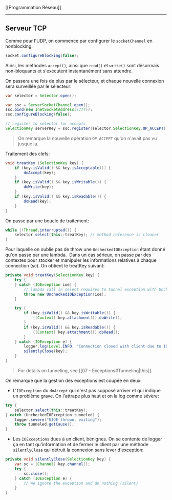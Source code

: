 [[Programmation Réseau]]

****
## Serveur TCP

Comme pour l'UDP, on commence par configurer le `socketChannel` en nonblocking:
```java
socket.configureBlocking(false);
```

Ainsi, les méthodes `accept()`, ainsi que `read()` et `write()` sont désormais non-bloquants et s'exécutent instantanément sans attendre.

On passera une fois de plus par le sélecteur, et chaque nouvelle connexion sera surveillée par le sélecteur:
```java
var selector = Selector.open();

var ssc = ServerSocketChannel.open();
ssc.bind(new InetSocketAddress(7777));
ssc.configureBlocking(false);

// register to selector for accepts
SelectionKey serverKey = ssc.register(selector,SelectionKey.OP_ACCEPT);
```
> On remarque la nouvelle opération `OP_ACCEPT` qu'on n'avait pas vu jusque la.


Traitement des clefs:
```java
void treatKey (SelectionKey key) {
	if (key.isValid() && key.isAcceptable()) {
		doAccept(key);
    }
    if (key.isValid() && key.isWritable()) {
        doWrite(key);
    }
    if (key.isValid() && key.isReadable()) {
        doRead(key);
    }
}
```

On passe par une boucle de traitement:
```java
while (!Thread.interrupted()) {
	selector.select(this::treatKey); // method reference is cleaner
}
```

Pour laquelle on oublie pas de throw une `UncheckedIOException` étant donné qu'on passe par une lambda. 
Dans un cas sérieux, on passe par des contextes pour stocker et manipuler les informations relatives à chaque connection (sc). On obtient le treatKey suivant:
```java
private void treatKey(SelectionKey key) {
	try {
	} catch (IOException ioe) {
		// lambda call in select requires to tunnel exception with Unchecked
		throw new UncheckedIOException(ioe);
	}

	try {
		if (key.isValid() && key.isWritable()) {
			((Context) key.attachment()).doWrite();
		}
		if (key.isValid() && key.isReadable()) {
			((Context) key.attachment()).doRead();
		}
	} catch (IOException e) {
		logger.log(Level.INFO, "Connection closed with client due to IOException", e);
		silentlyClose(key);
	}
}
```
> For details on tunneling, see [[07 - Exceptions#Tunneling|this]].

On remarque que la gestion des exceptions est coupée en deux:
- L'`IOException` du `doAccept` qui n'est pas supposé arriver et qui indique un problème grave. On l'attrape plus haut et on la log comme sévère:
```java
try {
	selector.select(this::treatKey);
} catch (UncheckedIOException tunneled) {
	logger.severe("UIOE thrown, exiting");
	throw tunneled.getCause();
}
```

- Les `IOExceptions` dues à un client, bénignes. On se contente de logger ça en tant qu'information et de fermer le client par une méthode `silentlyClose` qui détruit la connexion sans lever d'exception:
```java
private void silentlyClose(SelectionKey key) {
	var sc = (Channel) key.channel();
	try {
		sc.close();
	} catch (IOException e) {
		// We ignore the exception and do nothing (silent)
	}
}
```



